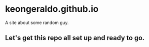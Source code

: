 # keongeraldo.github.io
A site about some random guy.

## Let's get this repo all set up and ready to go.